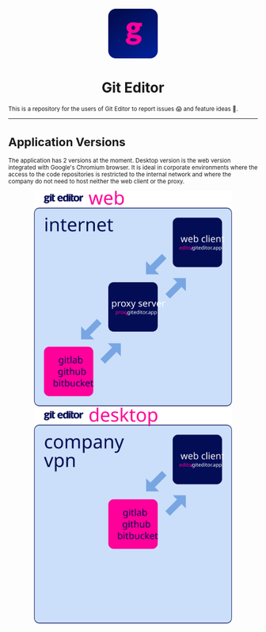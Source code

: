 <p align="center">
  <img width="100px" src="./assets/git-editor-icon.png" />
</p>
<h1 align="center">Git Editor<small></h1>

This is a repository for the users of Git Editor to report issues 😱 and feature ideas 🤩.

---

# Application Versions

The application has 2 versions at the moment. Desktop version is the web version integrated with Google's Chromium browser. It is ideal in corporate environments where the access to the code repositories is restricted to the internal network and where the company do not need to host neither the web client or the proxy.

<p align="center">
<img width="400px"  src="./assets/git-editor-web.svg" />
<img width="400px" src="./assets/git-editor-desktop.svg" />
</p>
